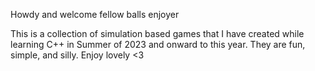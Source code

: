 Howdy and welcome fellow balls enjoyer 


This is a collection of simulation based games that I have created while learning C++ in Summer of 2023 and onward to this year.
They are fun, simple, and silly. Enjoy lovely <3



<!-- Google tag (gtag.js) -->
<script async src="https://www.googletagmanager.com/gtag/js?id=G-8X4N8MRVX7"></script>
<script>
  window.dataLayer = window.dataLayer || [];
  function gtag(){dataLayer.push(arguments);}
  gtag('js', new Date());

  gtag('config', 'G-8X4N8MRVX7');
</script>
